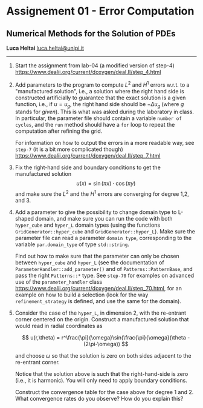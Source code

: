 # Assignement 01 - Error Computation

## Numerical Methods for the Solution of PDEs

**Luca Heltai** <luca.heltai@unipi.it>

* * * * *

1. Start the assignment from lab-04 (a modified version of step-4)
    <https://www.dealii.org/current/doxygen/deal.II/step_4.html>

2. Add parameters to the program to compute $L^2$ and $H^1$ errors w.r.t. to a
   "manufactured solution", i.e., a solution where the right hand side is
   constructed artificially to guarantee that the exact solution is a given
   function, i.e., if $u=u_g$, the right hand side should be $-\Delta u_g$
   (where $g$ stands for *given*). This is what was asked during the laboratory
   in class. In particular, the parameter file should contain a variable `number
   of cycles`, and the `run` method should have a `for` loop to repeat the
   computation after refining the grid.
  
   For information on how to output the errors in a more readable way, see
   `step-7` (it is a bit more complicated though)
   <https://www.dealii.org/current/doxygen/deal.II/step_7.html>

3. Fix the right-hand side and boundary conditions to get the manufactured
    solution $$u(x) = \sin(\pi x )\cdot\cos(\pi y)$$ and make sure the $L^2$ and
    the $H^1$ errors are converging for degree 1,2, and 3.

4. Add a parameter to give the possibility to change domain type to L-shaped
   domain, and make sure you can run the code with both `hyper_cube` and
   `hyper_L` domain types (using the functions `GridGenerator::hyper_cube` and
   `GridGenerator::hyper_L`). Make sure the parameter file can read a parameter
   `domain type`, corresponding to the variable `par.domain_type` of type
   `std::string`.

   Find out how to make sure that the parameter can only be chosen between
   `hyper_cube` and `hyper_L` (see the documentation of
   `ParameterHandler::add_parameter()` and of `Patterns::PatternBase`, and pass
   the right `Patterns::*` type. See `step-70` for examples on advanced use of
   the `parameter_handler` class
   <https://www.dealii.org/current/doxygen/deal.II/step_70.html>, for an example
   on how to build a selection (look for the way `refinement_strategy` is
   defined, and use the same for the domain).

5. Consider the case of the `hyper_L`, in dimension 2, with the re-entrant
   corner centered on the origin. Construct a manufactured solution that would
   read in radial coordinates as

   $$ u(r,\theta) = r^\frac{\pi}{\omega}\sin(\frac{\pi}{\omega}(\theta - (2\pi-\omega)) $$

   and choose $\omega$ so that the solution is zero on both sides adjacent to the  re-entrant corner.

   Notice that the solution above is such that the right-hand-side is zero (i.e., it  is harmonic). You will only need to apply boundary conditions.

   Construct the convergence table for the case above for degree 1 and 2. What  convergence rates do you observe? How do you explain this?
